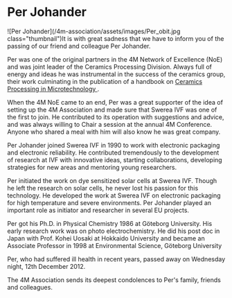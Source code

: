 # Per Johander

<!--break-->
![Per Johander](/4m-association/assets/images/Per_obit.jpg class="thumbnail")It is with great sadness that we have to inform you of the passing of our friend and colleague Per Johander.  
  
Per was one of the original partners in the 4M Network of Excellence (NoE) and was joint leader of the Ceramics Processing Division. Always full of energy and ideas he was instrumental in the success of the ceramics group, their work culminating in the publication of a handbook on [Ceramics Processing in Microtechnology ]( /4m-association/content/Ceramics-Processing-Microtechnology).  
  
When the 4M NoE came to an end, Per was a great supporter of the idea of setting up the 4M Association and made sure that Swerea IVF was one of the first to join.  He contributed to its operation with suggestions and advice, and was always willing to Chair a session at the annual 4M Conference. Anyone who shared a meal with him will also know he was great company.  

Per Johander joined Swerea IVF in 1990 to work with electronic packaging and electronic reliability. He contributed tremendously to the development of research at IVF with innovative ideas, starting collaborations, developing strategies for new areas and mentoring young researchers.  
  
Per initiated the work on dye sensitized solar cells at Swerea IVF. Though he left the research on solar cells, he never lost his passion for this technology. He developed the work at Swerea IVF on electronic packaging for high temperature and severe environments. Per Johander played an important role as initiator and researcher in several EU projects.  
  
Per got his Ph.D. in Physical Chemistry 1986 at Göteborg University. His early research work was on photo electrochemistry.  He did his post doc in Japan with Prof. Kohei Uosaki at Hokkaido University and became an Associate Professor in 1998 at Environmental Science, Göteborg University
  
Per, who had suffered ill health in recent years, passed away on Wednesday night, 12th December 2012.  
  
The 4M Association sends its deepest condolences to Per's family, friends and colleagues.